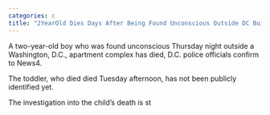 ```yaml
---
categories: c
title: "2YearOld Dies Days After Being Found Unconscious Outside DC Building"
---
```


A two-year-old boy who was found unconscious Thursday night outside a Washington, D.C., apartment complex has died, D.C. police officials confirm to News4.



The toddler, who died died Tuesday afternoon, has not been publicly identified yet.



 The investigation into the child&#8217;s death is st